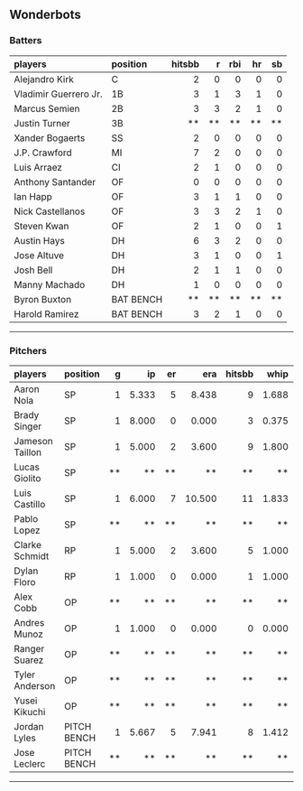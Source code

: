 ## Wonderbots

### Batters

 
|players               |position  | hitsbb|  r| rbi| hr| sb| 
|:---------------------|:---------|------:|--:|---:|--:|--:| 
|Alejandro Kirk        |C         |      2|  0|   0|  0|  0| 
|Vladimir Guerrero Jr. |1B        |      3|  1|   3|  1|  0| 
|Marcus Semien         |2B        |      3|  3|   2|  1|  0| 
|Justin Turner         |3B        |     **| **|  **| **| **| 
|Xander Bogaerts       |SS        |      2|  0|   0|  0|  0| 
|J.P. Crawford         |MI        |      7|  2|   0|  0|  0| 
|Luis Arraez           |CI        |      2|  1|   0|  0|  0| 
|Anthony Santander     |OF        |      0|  0|   0|  0|  0| 
|Ian Happ              |OF        |      3|  1|   1|  0|  0| 
|Nick Castellanos      |OF        |      3|  3|   2|  1|  0| 
|Steven Kwan           |OF        |      2|  1|   0|  0|  1| 
|Austin Hays           |DH        |      6|  3|   2|  0|  0| 
|Jose Altuve           |DH        |      3|  1|   0|  0|  1| 
|Josh Bell             |DH        |      2|  1|   1|  0|  0| 
|Manny Machado         |DH        |      1|  0|   0|  0|  0| 
|Byron Buxton          |BAT BENCH |     **| **|  **| **| **| 
|Harold Ramirez        |BAT BENCH |      3|  2|   1|  0|  0| 


* * *

### Pitchers

 
|players         |position    |  g|    ip| er|    era| hitsbb|  whip| so|  w| sv| 
|:---------------|:-----------|--:|-----:|--:|------:|------:|-----:|--:|--:|--:| 
|Aaron Nola      |SP          |  1| 5.333|  5|  8.438|      9| 1.688|  8|  0|  0| 
|Brady Singer    |SP          |  1| 8.000|  0|  0.000|      3| 0.375|  4|  1|  0| 
|Jameson Taillon |SP          |  1| 5.000|  2|  3.600|      9| 1.800|  5|  1|  0| 
|Lucas Giolito   |SP          | **|    **| **|     **|     **|    **| **| **| **| 
|Luis Castillo   |SP          |  1| 6.000|  7| 10.500|     11| 1.833|  6|  0|  0| 
|Pablo Lopez     |SP          | **|    **| **|     **|     **|    **| **| **| **| 
|Clarke Schmidt  |RP          |  1| 5.000|  2|  3.600|      5| 1.000|  4|  0|  0| 
|Dylan Floro     |RP          |  1| 1.000|  0|  0.000|      1| 1.000|  1|  0|  0| 
|Alex Cobb       |OP          | **|    **| **|     **|     **|    **| **| **| **| 
|Andres Munoz    |OP          |  1| 1.000|  0|  0.000|      0| 0.000|  3|  0|  1| 
|Ranger Suarez   |OP          | **|    **| **|     **|     **|    **| **| **| **| 
|Tyler Anderson  |OP          | **|    **| **|     **|     **|    **| **| **| **| 
|Yusei Kikuchi   |OP          | **|    **| **|     **|     **|    **| **| **| **| 
|Jordan Lyles    |PITCH BENCH |  1| 5.667|  5|  7.941|      8| 1.412|  2|  1|  0| 
|Jose Leclerc    |PITCH BENCH | **|    **| **|     **|     **|    **| **| **| **| 


* * *


